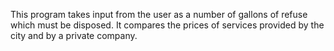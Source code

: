 This program takes input from the user as a number of gallons of refuse which must be disposed. It compares the prices of services provided by the city and by a private company.
